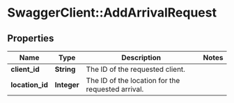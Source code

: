 # SwaggerClient::AddArrivalRequest

## Properties
Name | Type | Description | Notes
------------ | ------------- | ------------- | -------------
**client_id** | **String** | The ID of the requested client. | 
**location_id** | **Integer** | The ID of the location for the requested arrival. | 


